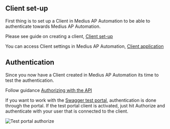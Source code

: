 ## Client set-up

First thing is to set up a Client in Medius AP Automation to be able to authenticate towards Medius AP Automation.

Please see guide on creating a client, [Client set-up](https://success.mediusflow.com/documentation/integration-documentation/getting_started/rest/#application-setup)

You can access Client settings in Medius AP Automation, [Client application](https://cloud.mediusflow.com/$TenantNameQA/#/Administration/Medius.Core.Entities.Api.ClientApplication)

## Authentication

Since you now have a Client created in Medius AP Automation its time to test the authentication. 

Follow guidance [Authorizing with the API](https://success.mediusflow.com/documentation/integration-documentation/technical/rest/authorization/)

If you want to work with the [Swagger test portal](https://cloud.mediusflow.com/$TenantNameQA/api/documentation/), authentication is done through the portal. If the test portal client is activated, just hit Authorize and authenticate with your user that is connected to the client.

![Test portal authorize](../../images/testportalauthorize.png)
